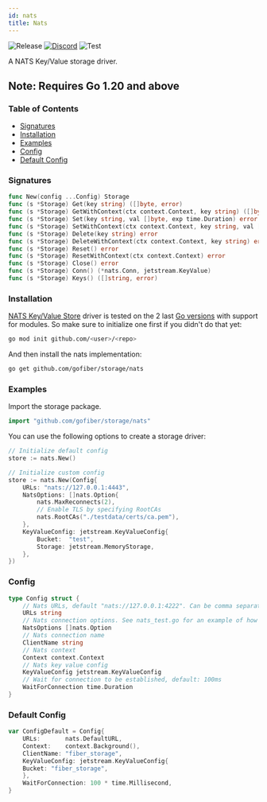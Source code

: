 ```yaml
---
id: nats
title: Nats
---
```



![Release](https://img.shields.io/github/v/tag/gofiber/storage?filter=nats*)
[![Discord](https://img.shields.io/discord/704680098577514527?style=flat&label=%F0%9F%92%AC%20discord&color=00ACD7)](https://gofiber.io/discord)
![Test](https://img.shields.io/github/actions/workflow/status/gofiber/storage/test-nats.yml?label=Tests)

A NATS Key/Value storage driver.

## Note: Requires Go 1.20 and above

### Table of Contents

- [Signatures](#signatures)
- [Installation](#installation)
- [Examples](#examples)
- [Config](#config)
- [Default Config](#default-config)

### Signatures

```go
func New(config ...Config) Storage
func (s *Storage) Get(key string) ([]byte, error)
func (s *Storage) GetWithContext(ctx context.Context, key string) ([]byte, error)
func (s *Storage) Set(key string, val []byte, exp time.Duration) error
func (s *Storage) SetWithContext(ctx context.Context, key string, val []byte, exp time.Duration) error
func (s *Storage) Delete(key string) error
func (s *Storage) DeleteWithContext(ctx context.Context, key string) error
func (s *Storage) Reset() error
func (s *Storage) ResetWithContext(ctx context.Context) error
func (s *Storage) Close() error
func (s *Storage) Conn() (*nats.Conn, jetstream.KeyValue)
func (s *Storage) Keys() ([]string, error)
```

### Installation

[NATS Key/Value Store](https://docs.nats.io/nats-concepts/jetstream/key-value-store) driver is tested on the 2 last [Go versions](https://golang.org/dl/) with support for modules. So make sure to initialize one first if you didn't do that yet:

```bash
go mod init github.com/<user>/<repo>
```

And then install the nats implementation:

```bash
go get github.com/gofiber/storage/nats
```

### Examples

Import the storage package.

```go
import "github.com/gofiber/storage/nats"
```

You can use the following options to create a storage driver:

```go
// Initialize default config
store := nats.New()

// Initialize custom config
store := nats.New(Config{
    URLs: "nats://127.0.0.1:4443",
    NatsOptions: []nats.Option{
        nats.MaxReconnects(2),
        // Enable TLS by specifying RootCAs
        nats.RootCAs("./testdata/certs/ca.pem"),
    },
    KeyValueConfig: jetstream.KeyValueConfig{
        Bucket:  "test",
        Storage: jetstream.MemoryStorage,
    },
})
```

### Config

```go
type Config struct {
    // Nats URLs, default "nats://127.0.0.1:4222". Can be comma separated list for multiple servers
    URLs string
    // Nats connection options. See nats_test.go for an example of how to use this.
    NatsOptions []nats.Option
    // Nats connection name
    ClientName string
    // Nats context
    Context context.Context
    // Nats key value config
    KeyValueConfig jetstream.KeyValueConfig
    // Wait for connection to be established, default: 100ms
    WaitForConnection time.Duration
}
```

### Default Config

```go
var ConfigDefault = Config{
    URLs:       nats.DefaultURL,
    Context:    context.Background(),
    ClientName: "fiber_storage",
    KeyValueConfig: jetstream.KeyValueConfig{
    Bucket: "fiber_storage",
    },
    WaitForConnection: 100 * time.Millisecond,
}
```
